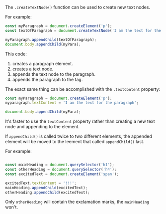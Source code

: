 The `.createTextNode()` function can be used to create new text nodes.

For example:

```js
const myParagraph = document.createElement('p');
const textOfParagraph = document.createTextNode('I am the text for the paragraph');

myParagraph.appendChild(textOfParagraph);
document.body.appendChild(myPara);

```

This code:

1. creates a paragraph element.
2. creates a text node.
3. appends the text node to the paragraph.
4. appends the paragraph to the tag.

The exact same thing can be accomplished with the `.textContent` property:


```js
const myParagraph = document.createElement('p');
myparagraph.textContent = 'I am the text for the paragraph';

document.body.appendChild(myPara);
```

It's faster to use the `textContent` property rather than creating a new text node and appending to the element.

If `appendChild()` is called twice to two different elements, the appended element will be moved to the leement that called `appendChild()` last.

For example:

```js

const mainHeading = document.querySelector('h1');
const otherHeading = document.querySelector('h4');
const excitedText = document.createElement('span');

excitedText.textContent = '!!!';
mainHeading.appendChild(excitedText);
otherHeading.appendChild(excitedText);

```

Only `otherHeading` will contain the exclamation marks, the `mainHeading` won't.